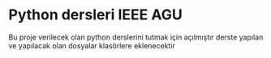 # Python dersleri IEEE AGU

Bu proje verilecek olan python derslerini tutmak için açılmıştır derste yapılan ve yapılacak olan dosyalar klasörlere eklenecektir
